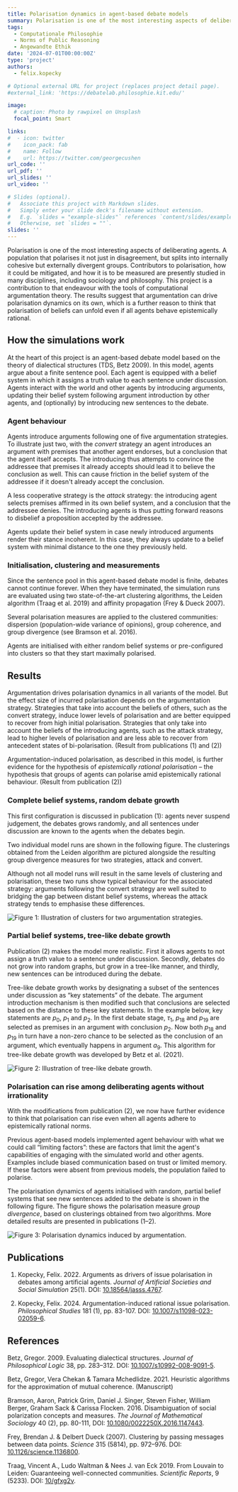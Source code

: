 ```yaml
---
title: Polarisation dynamics in agent-based debate models
summary: Polarisation is one of the most interesting aspects of deliberating agents. A population that polarises it not just in disagreement, but splits into internally cohesive but externally divergent groups. Contributors to polarisation, how it could be mitigated, and how it is to be measured are presently studied in many disciplines, including sociology and philosophy. This project is a contribution to that endeavour with the tools of computational argumentation theory. The results suggest that argumentation can drive polarisation dynamics on its own, which is a further reason to think that polarisation of beliefs can unfold even if all agents behave epistemically rational.
tags:
  - Computationale Philosophie
  - Norms of Public Reasoning
  - Angewandte Ethik
date: '2024-07-01T00:00:00Z'
type: 'project'
authors: 
  - felix.kopecky

# Optional external URL for project (replaces project detail page).
#external_link: 'https://debatelab.philosophie.kit.edu/'

image:
  # caption: Photo by rawpixel on Unsplash
  focal_point: Smart

links:
#  - icon: twitter
#    icon_pack: fab
#    name: Follow
#    url: https://twitter.com/georgecushen
url_code: ''
url_pdf: ''
url_slides: ''
url_video: ''

# Slides (optional).
#   Associate this project with Markdown slides.
#   Simply enter your slide deck's filename without extension.
#   E.g. `slides = "example-slides"` references `content/slides/example-slides.md`.
#   Otherwise, set `slides = ""`.
slides: ''
---
```

Polarisation is one of the most interesting aspects of deliberating agents. A population that polarises it not just in disagreement, but splits into internally cohesive but externally divergent groups. Contributors to polarisation, how it could be mitigated, and how it is to be measured are presently studied in many disciplines, including sociology and philosophy. This project is a contribution to that endeavour with the tools of computational argumentation theory. The results suggest that argumentation can drive polarisation dynamics on its own, which is a further reason to think that polarisation of beliefs can unfold even if all agents behave epistemically rational.

## How the simulations work
At the heart of this project is an agent-based debate model based on the theory of dialectical structures (TDS, Betz 2009). In this model, agents argue about a finite sentence pool. Each agent is equipped with a belief system in which it assigns a truth value to each sentence under discussion. Agents interact with the world and other agents by introducing arguments, updating their belief system following argument introduction by other agents, and (optionally) by introducing new sentences to the debate. 

### Agent behaviour

Agents introduce arguments following one of five argumentation strategies. To illustrate just two, with the *convert* strategy an agent introduces an argument with premises that another agent endorses, but a conclusion that the agent itself accepts. The introducing thus attempts to convince the addressee that premises it already accepts should lead it to believe the conclusion as well. This can cause friction in the belief system of the addressee if it doesn't already accept the conclusion.

A less cooperative strategy is the *attack* strategy: the introducing agent selects premises affirmed in its own belief system, and a conclusion that the addressee denies. The introducing agents is thus putting forward reasons to disbelief a proposition accepted by the addressee.

Agents update their belief system in case newly introduced arguments render their stance incoherent. In this case, they always update to a belief system with minimal distance to the one they previously held.

### Initialisation, clustering and measurements
Since the sentence pool in this agent-based debate model is finite, debates cannot continue forever. When they have terminated, the simulation runs are evaluated using two state-of-the-art clustering algorithms, the Leiden algorithm (Traag et al. 2019) and affinity propagation (Frey & Dueck 2007). 

Several polarisation measures are applied to the clustered communities: dispersion (population-wide variance of opinions), group coherence, and group divergence (see Bramson et al. 2016).

Agents are initialised with either random belief systems or pre-configured into clusters so that they start maximally polarised.

## Results

Argumentation drives polarisation dynamics in all variants of the model. But the effect size of incurred polarisation depends on the argumentation strategy. Strategies that take into account the beliefs of others, such as the convert strategy, induce lower levels of polarisation and are better equipped to recover from high initial polarisation. Strategies that only take into account the beliefs of the introducing agents, such as the attack strategy, lead to higher levels of polarisation and are less able to recover from antecedent states of bi-polarisation. (Result from publications (1) and (2))

Argumentation-induced polarisation, as described in this model, is further evidence for the hypothesis of *epistemically rational polarisation* – the hypothesis that groups of agents can polarise amid epistemically rational behaviour. (Result from publication (2))

### Complete belief systems, random debate growth

This first configuration is discussed in publication (1): agents never suspend judgement, the debates grows randomly, and all sentences under discussion are known to the agents when the debates begin.

Two individual model runs are shown in the following figure. The clusterings obtained from the Leiden algorithm are pictured alongside the resulting group divergence measures for two strategies, attack and convert.

Although not all model runs will result in the same levels of clustering and polarisation, these two runs show typical behaviour for the associated strategy: arguments following the convert strategy are well suited to bridging the gap between distant belief systems, whereas the attack strategy tends to emphasise these differences.

![Figure 1: Illustration of clusters for two argumentation strategies.](clusters.png)

### Partial belief systems, tree-like debate growth

Publication (2) makes the model more realistic. First it allows agents to not assign a truth value to a sentence under discussion. Secondly, debates do not grow into random graphs, but grow in a tree-like manner, and thirdly, new sentences can be introduced during the debate.

Tree-like debate growth works by designating a subset of the sentences under discussion as “key statements” of the debate. The argument introduction mechanism is then modified such that conclusions are selected based on the distance to these key statements. In the example below, key statements are $p_0$, $p_1$ and $p_2$. In the first debate stage, $τ_1$, $p_{18}$ and $p_{19}$ are selected as premises in an argument with conclusion $p_2$. Now both $p_{18}$ and $p_{19}$ in turn have a non-zero chance to be selected as the conclusion of an argument, which eventually happens in argument $a_9$. This algorithm for tree-like debate growth was developed by Betz et al. (2021).

![Figure 2: Illustration of tree-like debate growth.](treelike-growth.png)

### Polarisation can rise among deliberating agents without irrationality

With the modifications from publication (2), we now have further evidence to think that polarisation can rise even when all agents adhere to epistemically rational norms.

Previous agent-based models implemented agent behaviour with what we could call “limiting factors”: these are factors that limit the agent's capabilities of engaging with the simulated world and other agents. Examples include biased communication based on trust or limited memory. If these factors were absent from previous models, the population failed to polarise. 

The polarisation dynamics of agents initialised with random, partial belief systems that see new sentences added to the debate is shown in the following figure. The figure shows the polarisation measure *group divergence*, based on clusterings obtained from two algorithms. More detailed results are presented in publications (1–2).

![Figure 3: Polarisation dynamics induced by argumentation.](LineplotDivergence-TreelikePartial.png)

## Publications
 1. Kopecky, Felix. 2022. Arguments as drivers of issue polarisation in debates among artificial agents. *Journal of Artificial Societies and Social Simulation* 25(1). DOI: [10.18564/jasss.4767](https://doi.org/10.18564/jasss.4767).

 2. Kopecky, Felix. 2024. Argumentation-induced rational issue polarisation. *Philosophical Studies* 181 (1), pp. 83-107. DOI: [10.1007/s11098-023-02059-6](https://doi.org/10.1007/s11098-023-02059-6).

## References
Betz, Gregor. 2009. Evaluating dialectical structures. *Journal of Philosophical Logic* 38, pp. 283–312. DOI: [10.1007/s10992-008-9091-5](https://doi.org/10.1007/s10992-008-9091-5).

Betz, Gregor, Vera Chekan & Tamara Mchedlidze. 2021. Heuristic algorithms for the approximation of mutual coherence. (Manuscript)

Bramson, Aaron, Patrick Grim, Daniel J. Singer, Steven Fisher, William Berger, Graham Sack & Carissa Flocken. 2016. Disambiguation of social polarization concepts and measures. *The Journal of Mathematical Sociology* 40 (2), pp. 80-111, DOI: [10.1080/0022250X.2016.1147443](https://doi.org/10.1080/0022250X.2016.1147443).

Frey, Brendan J. & Delbert Dueck (2007). Clustering by passing messages between data points. *Science* 315 (5814), pp. 972–976. DOI: [10.1126/science.1136800](https://doi.org/10.1126/science.1136800).

Traag, Vincent A., Ludo Waltman & Nees J. van Eck 2019. From Louvain to Leiden: Guaranteeing well-connected communities. *Scientific Reports*, 9 (5233). DOI: [10/gfxg2v](https://doi.org/10/gfxg2v).